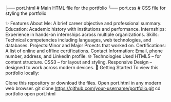 ├── port.html # Main HTML file for the portfolio └── port.css # CSS file for styling the portfolio

✨ Features
About Me: A brief career objective and professional summary.
Education: Academic history with institutions and performance.
Internships: Experience in hands-on internships across multiple organizations.
Skills: Technical competencies including languages, web technologies, and databases.
Projects:Minor and Major Proects that worked on.
Certifications: A list of online and offline certifications.
Contact Information: Email, phone number, address, and LinkedIn profile.
🌐 Technologies Used
HTML5 – for content structure.
CSS3 – for layout and styling.
Responsive Design – designed to work across modern devices.
🚀 Getting Started
To view this portfolio locally:

Clone this repository or download the files.
Open port.html in any modern web browser.
git clone https://github.com/your-username/portfolio.git
cd portfolio
open port.html
